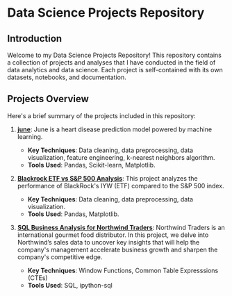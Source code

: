 # Data Science Projects Repository

## Introduction
Welcome to my Data Science Projects Repository! This repository contains a collection of projects and analyses that I have conducted in the field of data analytics and data science. Each project is self-contained with its own datasets, notebooks, and documentation. 

## Projects Overview

Here's a brief summary of the projects included in this repository:

1. **[june](https://github.com/reese949/data_science/tree/main/june)**: June is a heart disease prediction model powered by machine learning.
   - **Key Techniques**: Data cleaning, data preprocessing, data visualization, feature engineering, k-nearest neighbors algorithm.
   - **Tools Used**: Pandas, Scikit-learn, Matplotlib.

2. **[Blackrock ETF vs S&P 500 Analysis](https://github.com/reese949/data_science/tree/main/Blackrock%20ETF%20vs%20S%26P%20500%20Analysis)**: This project analyzes the performance of BlackRock's IYW (ETF) compared to the S&P 500 index.
   - **Key Techniques**: Data cleaning, data preprocessing, data visualization.
   - **Tools Used**: Pandas, Matplotlib.

3. **[SQL Business Analysis for Northwind Traders](https://github.com/reese949/data_science/tree/main/SQL%20Business%20Analysis%20for%20Northwind%20Traders)**: Northwind Traders is an international gourmet food distributor. In this project, we delve into Northwind’s sales data to uncover key insights that will help the company's management accelerate business growth and sharpen the company's competitive edge.
   - **Key Techniques**: Window Functions, Common Table Expresssions (CTEs)
   - **Tools Used**: SQL, ipython-sql
